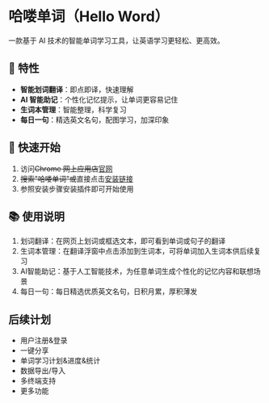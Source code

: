 # 哈喽单词（Hello Word）

一款基于 AI 技术的智能单词学习工具，让英语学习更轻松、更高效。

## 🌟 特性

- **智能划词翻译**：即点即译，快速理解
- **AI 智能助记**：个性化记忆提示，让单词更容易记住
- **生词本管理**：智能整理，科学复习
- **每日一句**：精选英文名句，配图学习，加深印象

## 🚀 快速开始

1. 访问~~Chrome 网上应用店~~[官网](https://helloword-app.github.io/)
2. ~~搜索"哈喽单词"或~~直接点击[安装链接](https://helloword-app.github.io/install)
3. 参照安装步骤安装插件即可开始使用

## 📚 使用说明

1. 划词翻译：在网页上划词或框选文本，即可看到单词或句子的翻译
2. 生词本管理：在翻译浮窗中点击添加到生词本，可将单词加入生词本供后续复习
3. AI智能助记：基于人工智能技术，为任意单词生成个性化的记忆内容和联想场景
4. 每日一句：每日精选优质英文名句，日积月累，厚积薄发

## 后续计划

- 用户注册&登录
- 一键分享
- 单词学习计划&进度&统计
- 数据导出/导入
- 多终端支持
- 更多功能
